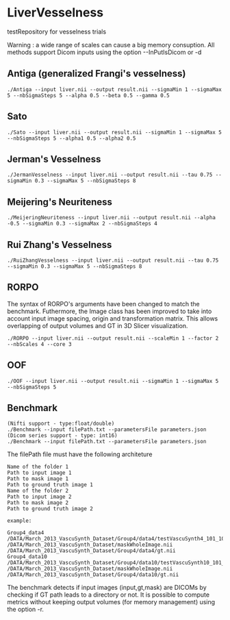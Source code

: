 # LiverVesselness
testRepository for vesselness trials

Warning : a wide range of scales can cause a big memory consuption.
All methods support Dicom inputs using the option --InPutIsDicom or -d

## Antiga (generalized Frangi's vesselness)
```
./Antiga --input liver.nii --output result.nii --sigmaMin 1 --sigmaMax 5 --nbSigmaSteps 5 --alpha 0.5 --beta 0.5 --gamma 0.5
```
## Sato
```
./Sato --input liver.nii --output result.nii --sigmaMin 1 --sigmaMax 5 --nbSigmaSteps 5 --alpha1 0.5 --alpha2 0.5
```

## Jerman's Vesselness
```
./JermanVesselness --input liver.nii --output result.nii --tau 0.75 --sigmaMin 0.3 --sigmaMax 5 --nbSigmaSteps 8
```
## Meijering's Neuriteness
```
./MeijeringNeuriteness --input liver.nii --output result.nii --alpha -0.5 --sigmaMin 0.3 --sigmaMax 2 --nbSigmaSteps 4
```

## Rui Zhang's Vesselness
```
./RuiZhangVesselness --input liver.nii --output result.nii --tau 0.75 --sigmaMin 0.3 --sigmaMax 5 --nbSigmaSteps 8
```

## RORPO
The syntax of RORPO's arguments have been changed to match the benchmark.
Futhermore, the Image class has been improved to take into account input image spacing, origin and transformation matrix.
This allows overlapping of output volumes and GT in 3D Slicer visualization.

```
./RORPO --input liver.nii --output result.nii --scaleMin 1 --factor 2 --nbScales 4 --core 3
```
## OOF
```
./OOF --input liver.nii --output result.nii --sigmaMin 1 --sigmaMax 5 --nbSigmaSteps 5
```
## Benchmark 
```
(Nifti support - type:float/double)
./Benchmark --input filePath.txt --parametersFile parameters.json
(Dicom series support - type: int16)
./Benchmark --input filePath.txt --parametersFile parameters.json
```

The filePath file must have the following architeture
```
Name of the folder 1
Path to input image 1
Path to mask image 1
Path to ground truth image 1
Name of the folder 2
Path to input image 2
Path to mask image 2
Path to ground truth image 2

example:

Group4_data4
/DATA/March_2013_VascuSynth_Dataset/Group4/data4/testVascuSynth4_101_101_101_uchar.mhd
/DATA/March_2013_VascuSynth_Dataset/maskWholeImage.nii
/DATA/March_2013_VascuSynth_Dataset/Group4/data4/gt.nii
Group4_data10
/DATA/March_2013_VascuSynth_Dataset/Group4/data10/testVascuSynth10_101_101_101_uchar.mhd
/DATA/March_2013_VascuSynth_Dataset/maskWholeImage.nii
/DATA/March_2013_VascuSynth_Dataset/Group4/data10/gt.nii
```

The benchmark detects if input images (input,gt,mask) are DICOMs by checking if GT path leads to a directory or not.
It is possible to compute metrics without keeping output volumes (for memory management) using the option -r.